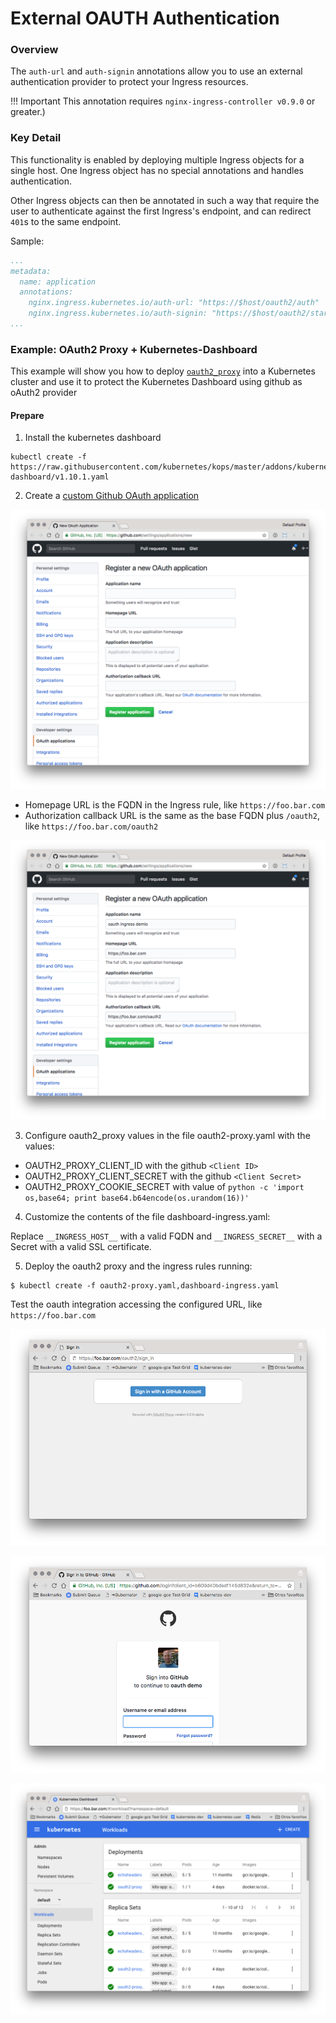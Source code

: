 # External OAUTH Authentication

### Overview

The `auth-url` and `auth-signin` annotations allow you to use an external
authentication provider to protect your Ingress resources.

!!! Important
    This annotation requires `nginx-ingress-controller v0.9.0` or greater.)

### Key Detail

This functionality is enabled by deploying multiple Ingress objects for a single host.
One Ingress object has no special annotations and handles authentication.

Other Ingress objects can then be annotated in such a way that require the user to
authenticate against the first Ingress's endpoint, and can redirect `401`s to the
same endpoint.

Sample:

```yaml
...
metadata:
  name: application
  annotations:
    nginx.ingress.kubernetes.io/auth-url: "https://$host/oauth2/auth"
    nginx.ingress.kubernetes.io/auth-signin: "https://$host/oauth2/start?rd=$escaped_request_uri"
...
```

### Example: OAuth2 Proxy + Kubernetes-Dashboard

This example will show you how to deploy [`oauth2_proxy`](https://github.com/pusher/oauth2_proxy)
into a Kubernetes cluster and use it to protect the Kubernetes Dashboard using github as oAuth2 provider

#### Prepare

1. Install the kubernetes dashboard

```console
kubectl create -f https://raw.githubusercontent.com/kubernetes/kops/master/addons/kubernetes-dashboard/v1.10.1.yaml
```

2. Create a [custom Github OAuth application](https://github.com/settings/applications/new)

![Register OAuth2 Application](images/register-oauth-app.png)

- Homepage URL is the FQDN in the Ingress rule, like `https://foo.bar.com`
- Authorization callback URL is the same as the base FQDN plus `/oauth2`, like `https://foo.bar.com/oauth2`

![Register OAuth2 Application](images/register-oauth-app-2.png)

3. Configure oauth2_proxy values in the file oauth2-proxy.yaml with the values:

- OAUTH2_PROXY_CLIENT_ID with the github `<Client ID>`
- OAUTH2_PROXY_CLIENT_SECRET with the github `<Client Secret>`
- OAUTH2_PROXY_COOKIE_SECRET with value of `python -c 'import os,base64; print base64.b64encode(os.urandom(16))'`

4. Customize the contents of the file dashboard-ingress.yaml:

Replace `__INGRESS_HOST__` with a valid FQDN and `__INGRESS_SECRET__` with a Secret with a valid SSL certificate.

5. Deploy the oauth2 proxy and the ingress rules running:

```console
$ kubectl create -f oauth2-proxy.yaml,dashboard-ingress.yaml
```

Test the oauth integration accessing the configured URL, like `https://foo.bar.com`

![Register OAuth2 Application](images/github-auth.png)

![Github authentication](images/oauth-login.png)

![Kubernetes dashboard](images/dashboard.png)
